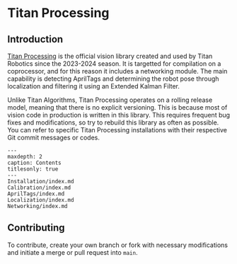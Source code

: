 # Titan Processing

## Introduction

[Titan Processing](https://github.com/titan2022/Titan-Processing) is the official vision library created and used by Titan Robotics since the 2023-2024 season. It is targetted for compilation on a coprocessor, and for this reason it includes a networking module. The main capability is detecting AprilTags and determining the robot pose through localization and filtering it using an Extended Kalman Filter.

Unlike Titan Algorithms, Titan Processing operates on a rolling release model, meaning that there is no explicit versioning. This is because most of vision code in production is written in this library. This requires frequent bug fixes and modifications, so try to rebuild this library as often as possible. You can refer to specific Titan Processing installations with their respective Git commit messages or codes.

```{toctree}
---
maxdepth: 2
caption: Contents
titlesonly: true
---
Installation/index.md
Calibration/index.md
AprilTags/index.md
Localization/index.md
Networking/index.md
```

## Contributing

To contribute, create your own branch or fork with necessary modifications and initiate a merge or pull request into `main`.